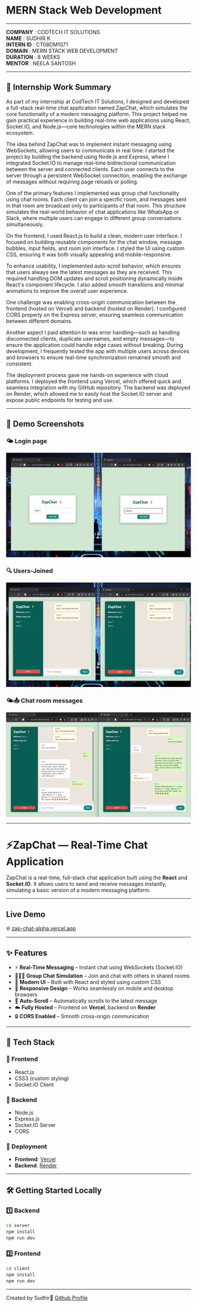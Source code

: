 # MERN Stack Web Development  
______________________________________  
**COMPANY** : CODTECH IT SOLUTIONS  
**NAME** : SUDHIR K  
**INTERN ID** : CT08DM1071  
**DOMAIN** : MERN STACK WEB DEVELOPMENT  
**DURATION** : 8 WEEKS  
**MENTOR** : NEELA SANTOSH  

---

## 📝 Internship Work Summary

As part of my internship at CodTech IT Solutions, I designed and developed a full-stack real-time chat application named ZapChat, which simulates the core functionality of a modern messaging platform. This project helped me gain practical experience in building real-time web applications using React, Socket.IO, and Node.js—core technologies within the MERN stack ecosystem.

The idea behind ZapChat was to implement instant messaging using WebSockets, allowing users to communicate in real time. I started the project by building the backend using Node.js and Express, where I integrated Socket.IO to manage real-time bidirectional communication between the server and connected clients. Each user connects to the server through a persistent WebSocket connection, enabling the exchange of messages without requiring page reloads or polling.

One of the primary features I implemented was group chat functionality using chat rooms. Each client can join a specific room, and messages sent in that room are broadcast only to participants of that room. This structure simulates the real-world behavior of chat applications like WhatsApp or Slack, where multiple users can engage in different group conversations simultaneously.

On the frontend, I used React.js to build a clean, modern user interface. I focused on building reusable components for the chat window, message bubbles, input fields, and room join interface. I styled the UI using custom CSS, ensuring it was both visually appealing and mobile-responsive.

To enhance usability, I implemented auto-scroll behavior, which ensures that users always see the latest messages as they are received. This required handling DOM updates and scroll positioning dynamically inside React's component lifecycle. I also added smooth transitions and minimal animations to improve the overall user experience.

One challenge was enabling cross-origin communication between the frontend (hosted on Vercel) and backend (hosted on Render). I configured CORS properly on the Express server, ensuring seamless communication between different domains.

Another aspect I paid attention to was error handling—such as handling disconnected clients, duplicate usernames, and empty messages—to ensure the application could handle edge cases without breaking. During development, I frequently tested the app with multiple users across devices and browsers to ensure real-time synchronization remained smooth and consistent.

The deployment process gave me hands-on experience with cloud platforms. I deployed the frontend using Vercel, which offered quick and seamless integration with my GitHub repository. The backend was deployed on Render, which allowed me to easily host the Socket.IO server and expose public endpoints for testing and use.

---
## 📸 Demo Screenshots

### 🌤️ Login page 
![Home Screen](assets/zapchat-home.png)

### 🔍 Users-Joined
![Users Joined](assets/user-joined.png)

### 🌤📤 Chat room messages
![Chat](assets/chat.png)

---
# ⚡ZapChat — Real-Time Chat Application

ZapChat is a real-time, full-stack chat application built using the **React** and **Socket.IO**. It allows users to send and receive messages instantly, simulating a basic version of a modern messaging platform.

---
## Live Demo 

 🌐 [zap-chat-alpha.vercel.app](https://zap-chat-alpha.vercel.app)  

---
## ✨ Features

- ⚡ **Real-Time Messaging** – Instant chat using WebSockets (Socket.IO)
- 🧑‍🤝‍🧑 **Group Chat Simulation** – Join and chat with others in shared rooms
- 🎨 **Modern UI** – Built with React and styled using custom CSS
- 📱 **Responsive Design** – Works seamlessly on mobile and desktop browsers
- 🔁 **Auto-Scroll** – Automatically scrolls to the latest message
- ☁️ **Fully Hosted** – Frontend on **Vercel**, backend on **Render**
- 🔒 **CORS Enabled** – Smooth cross-origin communication
  
---
## 🧱 Tech Stack

### 🔹 Frontend
- React.js
- CSS3 (custom styling)
- Socket.IO Client

### 🔹 Backend
- Node.js
- Express.js
- Socket.IO Server
- CORS

### 🔹 Deployment
- **Frontend**: [Vercel](https://vercel.com)
- **Backend**: [Render](https://render.com)


---
## 🛠️ Getting Started Locally

### 1️⃣ Backend

```bash
cd server
npm install
npm run dev
```
### 2️⃣ Frontend

```bash
cd client
npm install
npm run dev
```
--- 
Created by Sudhir💖
[Github Profile](https://github.com/SudhirKannan/)
